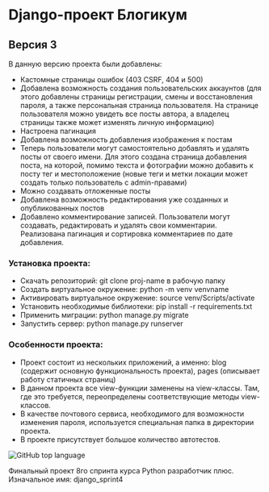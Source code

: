# Django-проект Блогикум
## Версия 3
В данную версию проекта были добавлены:
* Кастомные страницы ошибок (403 CSRF, 404 и 500)
* Добавлена возможность создания пользовательских аккаунтов (для этого добавлены страницы регистрации, смены и восстановления пароля, а также персональная страница пользователя. На странице пользователя можно увидеть все посты автора, а владелец страницы также может изменять личную информацию)
* Настроена пагинация 
* Добавлена возможность добавления изображения к постам
* Теперь пользователи могут самостоятельно добавлять и удалять посты от своего имени. Для этого создана страница добавления поста, на которой, помимо текста и фотографии можно добавить к посту тег и местоположение (новые теги и метки локации может создать только пользователь с admin-правами)
* Можно создавать отложенные посты
* Добавлена возможность редактирования уже созданных и опубликованных постов
* Добавлено комментирование записей. Пользователи могут создавать, редактировать и удалять свои комментарии. Реализована пагинация и сортировка комментариев по дате добавления.

### Установка проекта:
* Скачать репозиторий: git clone proj-name в рабочую папку
* Создать виртуальное окружение: python -m venv venvname
* Активировать виртуальное окружение: source venv/Scripts/activate
* Установить необходимые библиотеки: pip install -r requirements.txt
* Применить миграции: python manage.py migrate
* Запустить сервер: python manage.py runserver

### Особенности проекта:
* Проект состоит из нескольких приложений, а именно: blog (содержит основную функциональность проекта), pages (описывает работу статичных страниц)
* В данном проекта все view-функции заменены на view-классы. Там, где это требуется, переопределены соответствующие методы view-классов.
* В качестве почтового сервиса, необходимого для возможности изменения пароля, используется специальная папка в директории проекта.
* В проекте присутствует большое количество автотестов.

![GitHub top language](https://img.shields.io/github/languages/top/VilmenAbramian/blogicum-3)

Финальный проект 8го спринта курса Python разработчик плюс.
Изначальное имя: django_sprint4
